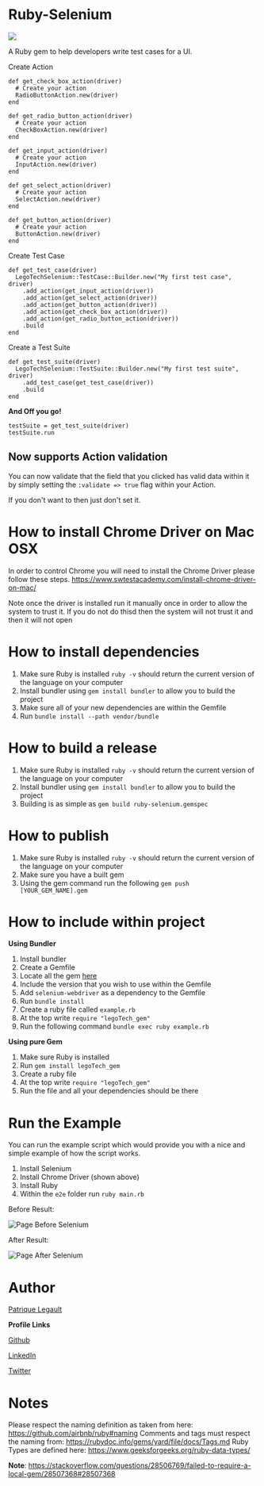# Ruby-Selenium

![](https://github.com/pat-lego/LegoTechGem/workflows/Test%20Feature/badge.svg)

A Ruby gem to help developers write test cases for a UI.

Create Action
```
def get_check_box_action(driver)
  # Create your action
  RadioButtonAction.new(driver)
end

def get_radio_button_action(driver)
  # Create your action
  CheckBoxAction.new(driver)
end

def get_input_action(driver)
  # Create your action
  InputAction.new(driver)
end

def get_select_action(driver)
  # Create your action
  SelectAction.new(driver)
end

def get_button_action(driver)
  # Create your action
  ButtonAction.new(driver)
end
```

Create Test Case
```
def get_test_case(driver)
  LegoTechSelenium::TestCase::Builder.new("My first test case", driver)
    .add_action(get_input_action(driver))
    .add_action(get_select_action(driver))
    .add_action(get_button_action(driver))
    .add_action(get_check_box_action(driver))
    .add_action(get_radio_button_action(driver))
    .build
end
```

Create a Test Suite
```
def get_test_suite(driver)
  LegoTechSelenium::TestSuite::Builder.new("My first test suite", driver)
    .add_test_case(get_test_case(driver))
    .build
end
```

**And Off you go!**

```
testSuite = get_test_suite(driver)
testSuite.run
```

## Now supports Action validation

You can now validate that the field that you clicked has valid data within it by simply setting the `:validate => true` flag within your Action.

If you don't want to then just don't set it.

# How to install Chrome Driver on Mac OSX

In order to control Chrome you will need to install the Chrome Driver please follow these steps.
https://www.swtestacademy.com/install-chrome-driver-on-mac/

Note once the driver is installed run it manually once in order to allow the system to trust it. If you do not do thisd then the system will not trust it and then it will not open

# How to install dependencies

1. Make sure Ruby is installed `ruby -v` should return the current version of the language on your computer
2. Install bundler using `gem install bundler` to allow you to build the project
3. Make sure all of your new dependencies are within the Gemfile
4. Run `bundle install --path vendor/bundle`

# How to build a release

1. Make sure Ruby is installed `ruby -v` should return the current version of the language on your computer
2. Install bundler using `gem install bundler` to allow you to build the project
3. Building is as simple as `gem build ruby-selenium.gemspec` 

# How to publish

1. Make sure Ruby is installed `ruby -v` should return the current version of the language on your computer
2. Make sure you have a built gem
3. Using the gem command run the following `gem push [YOUR_GEM_NAME].gem`

# How to include within project

**Using Bundler**

1. Install bundler
2. Create a Gemfile
3. Locate all the gem [here](https://rubygems.org/gems/legoTech_gem)
4. Include the version that you wish to use within the Gemfile 
5. Add `selenium-webdriver` as a dependency to the Gemfile
6. Run `bundle install`
7. Create a ruby file called `example.rb`
8. At the top write `require "legoTech_gem"`
9. Run the following command `bundle exec ruby example.rb`

**Using pure Gem**

1. Make sure Ruby is installed 
2. Run `gem install legoTech_gem`
3. Create a ruby file
4. At the top write `require "legoTech_gem"`
5. Run the file and all your dependencies should be there

# Run the Example

You can run the example script which would provide you  with a nice and simple example of how the script works.

1. Install Selenium
2. Install Chrome Driver (shown above)
3. Install Ruby
4. Within the `e2e` folder run `ruby main.rb`

Before Result:

![Page Before Selenium](https://i.imgur.com/vwGZ92G.png)

After Result:
 
![Page After Selenium](https://i.imgur.com/A8QF5kk.png)

# Author

[Patrique Legault](mailto:patrique.legault@gmail.com)

**Profile Links**

[Github](https://github.com/pat-lego)

[LinkedIn](https://www.linkedin.com/in/patrique-legault/)

[Twitter](https://twitter.com/_patlego)

# Notes

Please respect the naming definition as taken from here: https://github.com/airbnb/ruby#naming
Comments and tags must respect the naming from: https://rubydoc.info/gems/yard/file/docs/Tags.md
Ruby Types are defined here: https://www.geeksforgeeks.org/ruby-data-types/

**Note**: https://stackoverflow.com/questions/28506769/failed-to-require-a-local-gem/28507368#28507368